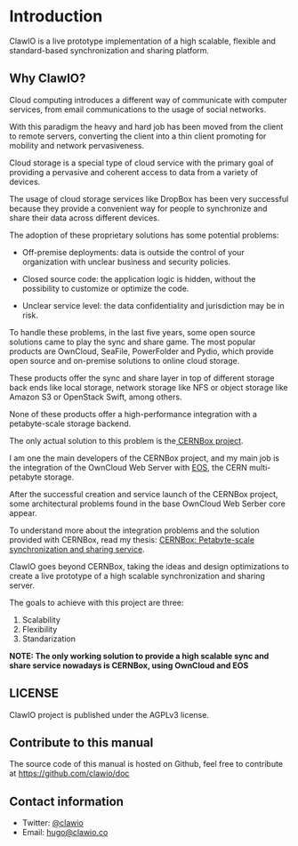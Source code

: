 # Introduction

ClawIO is a live prototype implementation of a high scalable, flexible and standard-based synchronization and sharing platform.

## Why ClawIO?

Cloud computing introduces a different way of communicate with computer services, from email communications to the usage of social networks. 

With this paradigm the heavy and hard job has been moved from the client to remote servers,
converting the client into a thin client promoting for mobility and
network pervasiveness. 

Cloud storage is a special type of cloud service
with the primary goal of providing a pervasive and coherent access to data from a variety of devices.

The usage of cloud storage services like DropBox has been very successful because they provide a convenient way for people to synchronize and share their data across different devices. 

The adoption of these proprietary solutions has some potential problems:

* Off-premise deployments: data is outside the control of your
  organization with unclear business and security policies.

* Closed source code: the application logic is hidden, without the
  possibility to customize or optimize the code.

* Unclear service level: the data confidentiality and jurisdiction may
  be in risk.

To handle these problems, in the last five years, some open source
solutions came to play the sync and share game. The most popular
products are OwnCloud, SeaFile, PowerFolder and Pydio, which provide open source and on-premise solutions to online cloud storage.

These products offer the sync and share layer in top of different storage back ends like local storage, network storage like NFS or object storage like Amazon S3 or OpenStack Swift, among others.

None of these products offer a high-performance integration with a petabyte-scale storage backend.

The only actual solution to this problem is the[ CERNBox project](http://cernbox.web.cern.ch/).

I am one the main developers of the CERNBox project, and my main job is the integration of the OwnCloud Web Server with [EOS](http://eos.readthedocs.org/en/latest/), the CERN multi-petabyte storage.  

After the successful creation and service launch of the CERNBox project, some architectural problems found in the base OwnCloud Web Serber core appear.

To understand more about the integration problems and the solution provided with CERNBox, read my thesis: [CERNBox: Petabyte-scale synchronization and sharing service](https://github.com/labkode/tfg/raw/master/tfg.pdf).

ClawIO goes beyond CERNBox, taking the ideas and design optimizations to create a live prototype of a high scalable synchronization and sharing server.

The goals to achieve with this project are three:

1. Scalability
2. Flexibility
3. Standarization


**NOTE: The only working solution to provide a high scalable sync and share service nowadays is CERNBox, using OwnCloud and EOS**

## LICENSE

ClawIO project is published under the  AGPLv3 license.

## Contribute to this manual

The source code of this manual is hosted on Github, feel free to contribute at  https://github.com/clawio/doc

## Contact information

* Twitter: [@clawio](https://twitter.com/clawio)
* Email: [hugo@clawio.co](mailto:hugo@clawio.co)